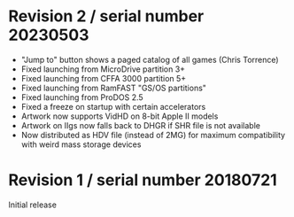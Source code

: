 # Revision 2 / serial number 20230503

- "Jump to" button shows a paged catalog of all games (Chris Torrence)
- Fixed launching from MicroDrive partition 3+
- Fixed launching from CFFA 3000 partition 5+
- Fixed launching from RamFAST "GS/OS partitions"
- Fixed launching from ProDOS 2.5
- Fixed a freeze on startup with certain accelerators
- Artwork now supports VidHD on 8-bit Apple II models
- Artwork on IIgs now falls back to DHGR if SHR file is not available
- Now distributed as HDV file (instead of 2MG) for maximum compatibility with weird mass storage devices

# Revision 1 / serial number 20180721

Initial release
